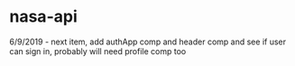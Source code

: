 # nasa-api

6/9/2019 - next item, add authApp comp and header comp and see if user can sign in, probably will need profile comp too